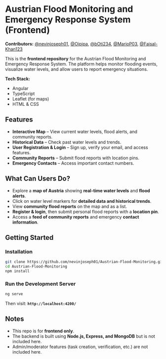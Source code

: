 # Austrian Flood Monitoring and Emergency Response System (Frontend)

**Contributors:** [@nevinjoseph01](https://github.com/nevinjoseph01), [@Oipipa](https://github.com/Oipipa), [@bOti234](https://github.com/bOti234), [@MarioP03](https://github.com/MarioP03), [@Faisal-Khan123](https://github.com/Faisal-Khan123)  

This is the **frontend repository** for the Austrian Flood Monitoring and Emergency Response System. The platform helps monitor flooding events, visualize water levels, and allow users to report emergency situations.  

**Tech Stack:**  
- Angular  
- TypeScript  
- Leaflet (for maps)  
- HTML & CSS  

## Features  
- **Interactive Map**  – View current water levels, flood alerts, and community reports.  
- **Historical Data**  – Check past water levels and trends.  
- **User Registration & Login** – Sign up, verify your email, and access features.  
- **Community Reports**  – Submit flood reports with location pins.  
- **Emergency Contacts** – Access important contact numbers.  

## What Can Users Do?  
- Explore a **map of Austria** showing **real-time water levels** and **flood alerts**.  
- Click on water level markers for **detailed data and historical trends**.  
- View **community flood reports** on the map and as a list.  
- **Register & login**, then submit personal flood reports with a **location pin**.  
- Access a **feed of community reports** and emergency **contact information**.  

## Getting Started  

### Installation  
```bash
git clone https://github.com/nevinjoseph01/Austrian-Flood-Monitoring.git
cd Austrian-Flood-Monitoring
npm install
```

### Run the Development Server  
```bash
ng serve
```
Then visit: **`http://localhost:4200/`**

## Notes  
- This repo is for **frontend only**.
- The backend is built using **Node.js, Express, and MongoDB** but is not included here.  
- Admin/moderator features (task creation, verification, etc.) are not included here.  
